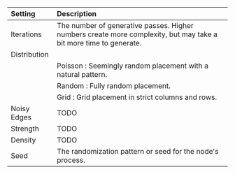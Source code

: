 | Setting          | Description                                                                                                      |
| :--------------- | :--------------------------------------------------------------------------------------------------------------- |
| Iterations   | The number of generative passes. Higher numbers create more complexity, but may take a bit more time to generate. |
| Distribution |                                                                                                                  |
|                  | Poisson : Seemingly random placement with a natural pattern.                                                   |
|                  | Random : Fully random placement.                                                                               |
|                  | Grid : Grid placement in strict columns and rows.                                                              |
| Noisy Edges  | TODO                                                                                                             |
| Strength     | TODO                                                                                                             |
| Density      | TODO                                                                                                             |
| Seed         | The randomization pattern or seed for the node's process.                                                        |

